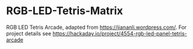 # RGB-LED-Tetris-Matrix
RGB LED Tetris Arcade, adapted from https://jiananli.wordpress.com/.
For project details see https://hackaday.io/project/4554-rgb-led-panel-tetris-arcade
